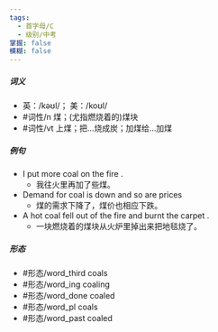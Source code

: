 ```yaml
---
tags:
  - 首字母/C
  - 级别/中考
掌握: false
模糊: false
---
```

##### 词义
- 英：/kəʊl/； 美：/koʊl/
- #词性/n  煤；(尤指燃烧着的)煤块
- #词性/vt  上煤；把…烧成炭；加煤给…加煤
##### 例句
- I put more coal on the fire .
	- 我往火里再加了些煤。
- Demand for coal is down and so are prices
	- 煤的需求下降了，煤价也相应下跌。
- A hot coal fell out of the fire and burnt the carpet .
	- 一块燃烧着的煤块从火炉里掉出来把地毯烧了。
##### 形态
- #形态/word_third coals
- #形态/word_ing coaling
- #形态/word_done coaled
- #形态/word_pl coals
- #形态/word_past coaled
